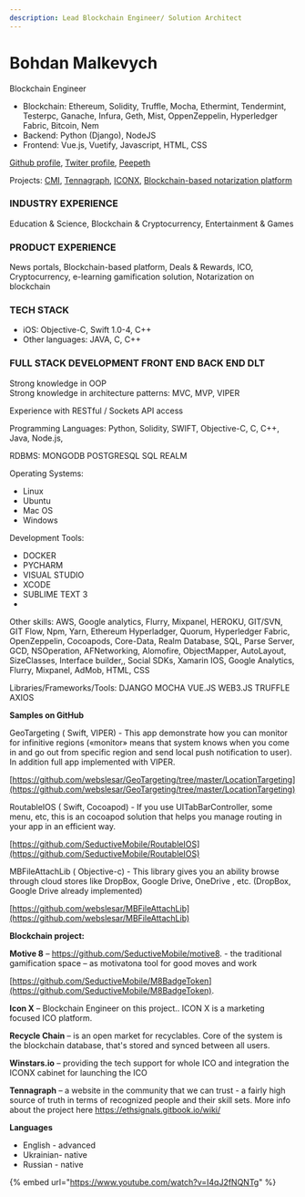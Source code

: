 ```yaml
---
description: Lead Blockchain Engineer/ Solution Architect
---
```


# Bohdan Malkevych

Blockchain Engineer

* Blockchain: Ethereum, Solidity, Truffle, Mocha, Ethermint, Tendermint, Testerpc, Ganache,  Infura, Geth, Mist, OppenZeppelin, Hyperledger Fabric, Bitcoin, Nem
* Backend: Python \(Django\), NodeJS
* Frontend: Vue.js, Vuetify, Javascript, HTML, CSS

[Github profile](https://github.com/malkevych), [Twiter profile](https://twitter.com/bomalkevych), [Peepeth](https://peepeth.com/malkevych)

Projects: [CMI](../../case-studies/cmi.md), [Tennagraph](../../case-studies/tennagraph.md), [ICONX](../../case-studies/iconx-wip.md), [Blockchain-based notarization platform](../../solutions/technical-research/notarization-platform.md)

### INDUSTRY EXPERIENCE

Education & Science, Blockchain & Cryptocurrency, Entertainment & Games

### PRODUCT EXPERIENCE

News portals, Blockchain-based platform, Deals & Rewards, ICO, Cryptocurrency, e-learning gamification solution, Notarization on blockchain 

### TECH STACK <a id="prof-tech-stack"></a>

* iOS: Objective-C, Swift 1.0-4, C++
* Other languages: JAVA, C, C++

### FULL STACK DEVELOPMENT FRONT END BACK END DLT <a id="prof-tech-stack"></a>

Strong knowledge in OOP  
Strong knowledge in architecture patterns: MVC, MVP, VIPER

Experience with RESTful / Sockets API access

Programming Languages: Python, Solidity, SWIFT, Objective-C, C, C++, Java, Node.js,

RDBMS: MONGODB POSTGRESQL SQL REALM

Operating Systems: 

* Linux
* Ubuntu
* Mac OS
* Windows

Development Tools: 

* DOCKER 
* PYCHARM
* VISUAL STUDIO 
* XCODE 
* SUBLIME TEXT 3 
* 
Other skills: AWS, Google analytics, Flurry, Mixpanel, HEROKU, GIT/SVN, GIT Flow, Npm, Yarn,  Ethereum Hyperladger,  Quorum, Hyperledger Fabric, OpenZeppelin, Cocoapods, Core-Data, Realm Database, SQL, Parse Server, GCD, NSOperation, AFNetworking, Alomofire, ObjectMapper, AutoLayout, SizeClasses, Interface builder,, Social SDKs, Xamarin IOS, Google Analytics, Flurry, Mixpanel, AdMob, HTML, CSS

Libraries/Frameworks/Tools: DJANGO MOCHA VUE.JS WEB3.JS TRUFFLE AXIOS

**Samples on GitHub**

GeoTargeting \( Swift, VIPER\) - This app demonstrate how you can monitor for infinitive regions \(«monitor» means that system knows when you come in and go out from specific region and send local push notification to user\). In addition full app implemented with VIPER.

[https://github.com/webslesar/GeoTargeting/tree/master/LocationTargeting](https://github.com/webslesar/GeoTargeting/tree/master/LocationTargeting)

RoutableIOS \( Swift, Cocoapod\) - If you use UITabBarController, some menu, etc, this is an cocoapod solution that helps you manage routing in your app in an efficient way.

[https://github.com/SeductiveMobile/RoutableIOS](https://github.com/SeductiveMobile/RoutableIOS)

MBFileAttachLib \( Objective-c\) - This library gives you an ability browse through cloud stores like DropBox, Google Drive, OneDrive , etc. \(DropBox, Google Drive already implemented\)

[https://github.com/webslesar/MBFileAttachLib](https://github.com/webslesar/MBFileAttachLib)

**Blockchain project:**

**Motive 8** – https://github.com/SeductiveMobile/motive8. - the traditional gamification space – as motivatona tool for good moves and work

[https://github.com/SeductiveMobile/M8BadgeToken](https://github.com/SeductiveMobile/M8BadgeToken).  


**Icon X** – Blockchain Engineer on this project.. ICON X is a marketing focused ICO platform.

**Recycle Chain** – is an open market for recyclables. Core of the system is the blockchain database, that's stored and synced between all users.

**Winstars.io** – providing the tech support for whole ICO and integration the ICONX cabinet for launching the ICO

**Tennagraph** – a website in the community that we can trust - a fairly high source of truth in terms of recognized people and their skill sets. More info about the project here https://ethsignals.gitbook.io/wiki/

**Languages**

* English - advanced
* Ukrainian- native 
* Russian - native



{% embed url="https://www.youtube.com/watch?v=I4qJ2fNQNTg" %}




